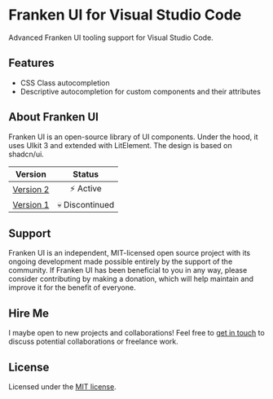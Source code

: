 # Franken UI for Visual Studio Code

Advanced Franken UI tooling support for Visual Studio Code.

## Features

- CSS Class autocompletion
- Descriptive autocompletion for custom components and their attributes

## About Franken UI

Franken UI is an open-source library of UI components. Under the hood, it uses UIkit 3 and extended with LitElement. The design is based on shadcn/ui.

|               **Version**               |   **Status**    |
|:---------------------------------------:|:---------------:|
| [Version 2](https://franken-ui.dev)     | ⚡ Active        |
| [Version 1](https://uno.franken-ui.dev) | 💀 Discontinued |

## Support

Franken UI is an independent, MIT-licensed open source project with its ongoing development made possible entirely by the support of the community. If Franken UI has been beneficial to you in any way, please consider contributing by making a donation, which will help maintain and improve it for the benefit of everyone.

## Hire Me

I maybe open to new projects and collaborations! Feel free to [get in touch](mailto:reden@franken-ui.dev) to discuss potential collaborations or freelance work.

## License

Licensed under the [MIT license](https://github.com/franken-ui/vscode/blob/master/LICENSE.md).